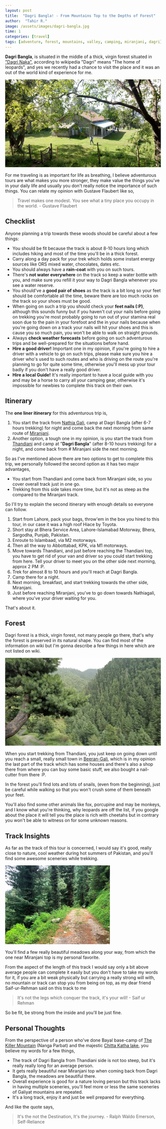 ```yaml
---
layout: post
title:  "Dagri Bangla! - From Mountains Top to the Depths of Forest"
author:  "Tahir R."
image: /assets/images/dagri-bangla.jpg
time: 1
categories: [travel]
tags: [adventure, forest, mountains, valley, camping, miranjani, dagri]
---
```


**Dagri Bangla**, is situated in the middle of a thick, virgin forest situated in ["Dagri Naka"](https://en.wikipedia.org/wiki/Dagri_Naka), according to wikipedia "Dagri" means "The home of leopards", and yes we recently had a chance to visit the place and it was an out of the world kind of experience for me.

![hello world](/assets/images/dagri-bangla.jpg)

For me traveling is as important for life as breathing, I believe adventurous tours are what makes you more stronger, they make value the things you've in your daily life and usually you don't really notice the importance of such things. You can relate my opinion with Gustave Flaubert like so,

> Travel makes one modest. You see what a tiny place you occupy in the world. - Gustave Flaubert

## Checklist
Anyone planning a trip towards these woods should be careful about a few things:

 - You should be fit because the track is about 8-10 hours long which includes hiking and most of the time you'll be in a thick forest.
 - Carry along a day pack for your trek which holds some instant energy sources like ORS mixed water, chocolates, dates etc.
 - You should always have a **rain-coat** with you on such tours.
 - There's **not water everywhere** on the track so keep a water bottle with you, and make sure you refill it your way to Dagri Bangla whenever you see a water reserve.
 - You should've a **good pair of shoes** as the track is a bit long so your feet should be comfortable all the time, beware there are too much rocks on the track so your shoes must be good.
 - When going on such a trip you should check your **feet nails (:P)**, although this sounds funny but if you haven't cut your nails before going on trekking you're most probably going to run out of your stamina real soon due to the pain in your forefoot and the in your nails because when you're going down on a track your nails will hit your shoes and this is cause you so much pain, you won't be able to walk on straight grounds.
 - Always **check weather forecasts** before going on such adventurous trips and be well-prepared for the situations before hand.
 - **Hire a good driver!** Important one in my opinion, if you're going to hire a driver with a vehicle to go on such trips, please make sure you hire a driver who's used to such routes and who is driving on the route you're planning to go for quite some time, otherwise you'll mess up your tour badly if you don't have a really good driver.
 - **Hire a local Guide!** It's really important to have a local guide with you and may be a horse to carry all your camping gear, otherwise it's impossible for newbies to complete this track on their own.

## Itinerary
The **one liner itinerary** for this adventurous trip is,

 1. You start the track from [Nathia Gali](https://en.wikipedia.org/wiki/Nathia_Gali), camp at Dagri Bangla (after 6-7 hours trekking) for night and come back the next morning from same route of [Miranjani](https://en.wikipedia.org/wiki/Miranjani).
 2. Another option, a tough one in my opinion, is you start the track from [Thandiani](https://en.wikipedia.org/wiki/Thandiani) and camp at "**Dagri Bangla**" (after 8-10 hours trekking) for a night, and come back from # Miranjani side the next morning.

So as I've mentioned above there are two options to get to complete this trip, we personally followed the second option as it has two major advantages,

 - You start from Thandiani and come back from Miranjani side, so you cover overall track just in one go.
 - Trekking from this side takes more time, but it's not as steep as the compared to the Miranjani track.

So I'll try to explain the second itinerary with enough details so everyone can follow.

 1. Start from Lahore, pack your bags, throw'em in the box you hired to this tour, in our case it was a high roof Hiace by Toyota.
 2. Short stay at Bhera Service Area, Lahore-Islamabad Motorway, Bhera, Sargodha, Punjab, Pakistan.
 3. Enroute to Islambaad, via M2 motorways.
 4. Then all the way to Abbottabad, KPK, via M1 motorways.
 5. Move towards Thandiani, and just before reaching the Thandiani top, you have to get rid of your van and driver so you could start trekking from here. Tell your driver to meet you on the other side next morning, approx 2 PM :P.
 6. Trek for almost 8 to 10 hours and you'll reach at Dagri Bangla.
 7. Camp there for a night.
 8. Next morning, breakfast, and start trekking towards the other side, Miranjani.
 9. Just before reaching Miranjani, you've to go down towards Nathiagali, where you've your driver waiting for you.

That's about it. 

## Forest
Dagri forest is a thick, virgin forest, not many people go there, that's why the forest is preserved in its natural shape. You can find most of the information on wiki but I'm gonna describe a few things in here which are not listed on wiki. 

![hello world](/assets/images/dagri-forest.jpg)

When you start trekking from Thandiani, you just keep on going down until you reach a small, really small town in [Beeran-Gali](https://en.wikipedia.org/wiki/Beeran_Gali), which is in my opinion the last part of the track which has some houses and there's also a shop there from where you can buy some basic stuff, we also bought a nail-cutter from there :P.

In the forest you'll find lots and lots of snails, (even from the beginning), just be careful while walking so that you won't crush some of them beneath your feet. 

You'll also find some other animals like fox, porcupine and may be monkeys, and I know what you're thinking, why leopards are off the list, if you google about the place it will tell you the place is rich with cheetahs but in contrary you won't be able to witness on for some unknown reasons.

## Track Insights
As far as the track of this tour is concerned, I would say it's good, really close to nature, cool weather during hot summers of Pakistan, and you'll find some awesome sceneries while trekking.

![hello world](/assets/images/dagri-bangla-track.jpg)

You'll find a few really beautiful meadows along your way, from which the one near Miranjani top is my personal favorite.

From the aspect of the length of this track I would say only a bit above average people can complete it easily but you don't have to take my words for it, if you are a bit weak physically but carrying a really strong will with, no mountain or track can stop you from being on top, as my dear friend Saif-ur-Rehman said on this track to me

> It's not the legs which conquer the track, it's your will! - Saif ur Rehman

So be fit, be strong from the inside and you'll be just fine.

## Personal Thoughts
From the perspective of a person who've done Bayal base-camp of [The Killer Mountain](https://en.wikipedia.org/wiki/Nanga_Parbat) (Nanga Parbat) and the majestic [Chitta Katha lake](https://en.wikipedia.org/wiki/Chitta_Katha_Lake), you believe my words for a few things,

 - The track of Dagri Bangla from Thandiani side is not too steep, but it's really really long for an average person.
 - It gets really beautiful near Miranjani top when coming back from Dagri Bangla, the meadows are beautiful there.
 - Overall experience is good for a nature loving person but this track lacks in having multiple sceneries, you'll feel more or less the same sceneries of Galiyat mountains are repeated.
 - It's a long track, enjoy it and just be well prepared for everything.


And like the quote says,

> It's the not the Destination, It's the journey. - Ralph Waldo Emerson, Self-Reliance 